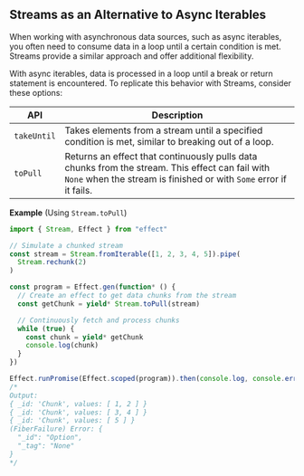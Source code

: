 ## Streams as an Alternative to Async Iterables

When working with asynchronous data sources, such as async iterables, you often need to consume data in a loop until a certain condition is met. Streams provide a similar approach and offer additional flexibility.

With async iterables, data is processed in a loop until a break or return statement is encountered. To replicate this behavior with Streams, consider these options:

| API         | Description                                                                                                                                                           |
| ----------- | --------------------------------------------------------------------------------------------------------------------------------------------------------------------- |
| `takeUntil` | Takes elements from a stream until a specified condition is met, similar to breaking out of a loop.                                                                   |
| `toPull`    | Returns an effect that continuously pulls data chunks from the stream. This effect can fail with `None` when the stream is finished or with `Some` error if it fails. |

**Example** (Using `Stream.toPull`)

```ts twoslash
import { Stream, Effect } from "effect"

// Simulate a chunked stream
const stream = Stream.fromIterable([1, 2, 3, 4, 5]).pipe(
  Stream.rechunk(2)
)

const program = Effect.gen(function* () {
  // Create an effect to get data chunks from the stream
  const getChunk = yield* Stream.toPull(stream)

  // Continuously fetch and process chunks
  while (true) {
    const chunk = yield* getChunk
    console.log(chunk)
  }
})

Effect.runPromise(Effect.scoped(program)).then(console.log, console.error)
/*
Output:
{ _id: 'Chunk', values: [ 1, 2 ] }
{ _id: 'Chunk', values: [ 3, 4 ] }
{ _id: 'Chunk', values: [ 5 ] }
(FiberFailure) Error: {
  "_id": "Option",
  "_tag": "None"
}
*/
```
